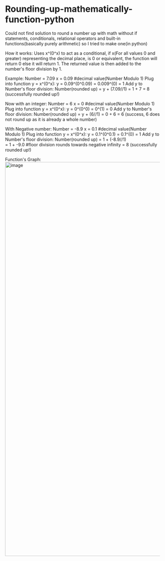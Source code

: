 # Rounding-up-mathematically-function-python
Could not find solution to round a number up with math without if statements, conditionals, relational operators and built-in functions(basically purely arithmetic) so I tried to make one(in python)

How it works:
Uses x^(0^x) to act as a conditional, if x(For all values 0 and greater) representing the decimal place, is 0 or equivalent, the function will return 0 else it will return 1. The returned value is then added to the number's floor division by 1.

Example:
Number = 7.09
x = 0.09 #decimal value(Number Modulo 1)
Plug into function y = x^(0^x):
y = 0.09^(0^0.09)
  = 0.009^(0)
  = 1
Add y to Number's floor division:
Number(rounded up) = y + (7.09//1) 
                = 1 + 7
                = 8 (successfully rounded up!)

Now with an integer:
Number = 6
x = 0 #decimal value(Number Modulo 1)
Plug into function y = x^(0^x):
y = 0^(0^0)
  = 0^(1)
  = 0
Add y to Number's floor division:
Number(rounded up) = y + (6//1) 
                = 0 + 6
                = 6 (success, 6 does not round up as it is already a whole number)

With Negative number:
Number = -8.9
x = 0.1 #decimal value(Number Modulo 1)
Plug into function y = x^(0^x):
y = 0.1^(0^0.1)
  = 0.1^(0)
  = 1
Add y to Number's floor division:
Number(rounded up) = 1 + (-8.9//1)  
                = 1 + -9.0 #floor division rounds towards negative infinity
                = 8 (successfully rounded up!)

Function's Graph:
<img width="1280" alt="image" src="https://github.com/user-attachments/assets/29cc3af2-f9d8-49aa-8b6d-dbd088882ad7" />

